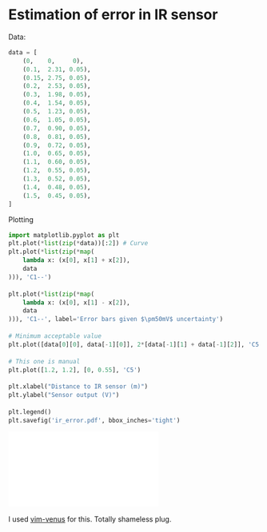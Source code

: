 # Estimation of error in IR sensor
Data:
```python
data = [
	(0,    0,     0),
	(0.1,  2.31, 0.05),
	(0.15, 2.75, 0.05),
	(0.2,  2.53, 0.05),
	(0.3,  1.98, 0.05),
	(0.4,  1.54, 0.05),
	(0.5,  1.23, 0.05),
	(0.6,  1.05, 0.05),
	(0.7,  0.90, 0.05),
	(0.8,  0.81, 0.05),
	(0.9,  0.72, 0.05),
	(1.0,  0.65, 0.05),
	(1.1,  0.60, 0.05),
	(1.2,  0.55, 0.05),
	(1.3,  0.52, 0.05),
	(1.4,  0.48, 0.05),
	(1.5,  0.45, 0.05),
]
```
Plotting
```python
import matplotlib.pyplot as plt
plt.plot(*list(zip(*data))[:2]) # Curve
plt.plot(*list(zip(*map(
	lambda x: (x[0], x[1] + x[2]),
	data
))), 'C1--')

plt.plot(*list(zip(*map(
	lambda x: (x[0], x[1] - x[2]),
	data
))), 'C1--', label='Error bars given $\pm50mV$ uncertainty')

# Minimum acceptable value
plt.plot([data[0][0], data[-1][0]], 2*[data[-1][1] + data[-1][2]], 'C5')

# This one is manual
plt.plot([1.2, 1.2], [0, 0.55], 'C5')

plt.xlabel("Distance to IR sensor (m)")
plt.ylabel("Sensor output (V)")

plt.legend()
plt.savefig('ir_error.pdf', bbox_inches='tight')

```
![IR Error](ir_error.pdf)

I used [vim-venus](https://github.com/tim-clifford/vim-venus) for this.
Totally shameless plug.
